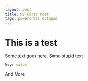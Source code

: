 ```yaml
---
layout: post
title: My First Post
tags: powershell octopus
---
```

# This is a test

Some text goes here.
Some stupid text

```yaml
key: value
```

And More
